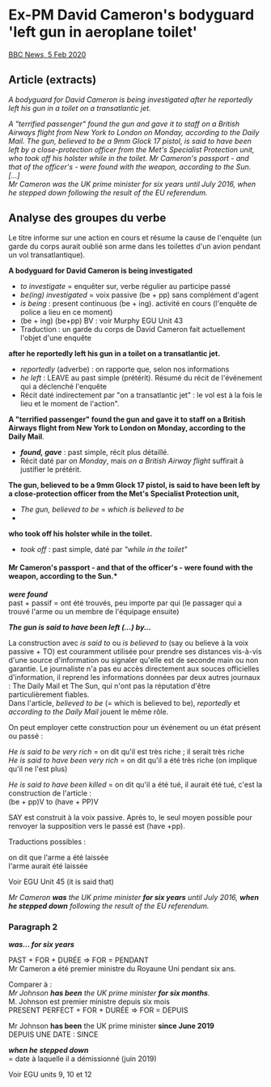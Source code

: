 # Ex-PM David Cameron's bodyguard 'left gun in aeroplane toilet'

[BBC News, 5 Feb 2020](https://www.bbc.com/news/uk-51383104)

## Article (extracts)

*A bodyguard for David Cameron is being investigated after he reportedly left his gun in a toilet on a transatlantic jet.*

*A "terrified passenger" found the gun and gave it to staff on a British Airways flight from New York to London on Monday, according to the Daily Mail. The gun, believed to be a 9mm Glock 17 pistol, is said to have been left by a close-protection officer from the Met's Specialist Protection unit, who took off his holster while in the toilet. Mr Cameron's passport - and that of the officer's - were found with the weapon, according to the Sun.  
[…]   
Mr Cameron was the UK prime minister for six years until July 2016, when he stepped down following the result of the EU referendum.*

## Analyse des groupes du verbe

Le titre informe sur une action en cours  et résume la cause de l'enquête (un garde du corps aurait oublié son arme dans les toilettes d'un avion pendant un vol transatlantique).

**A bodyguard for David Cameron is being investigated**

* *to investigate* =  enquêter sur, verbe régulier au participe passé
* *be(ing) investigated* =  voix passive (be + pp) sans complément d'agent 
* *is being* : present continuous (be + ing). activité en cours (l'enquête de police a lieu en ce moment)
* (be + ing) (be+pp) BV : voir Murphy EGU Unit 43
* Traduction : un garde du corps de David Cameron fait actuellement l'objet d'une enquête

**after he reportedly left his gun in a toilet on a transatlantic jet.**

* *reportedly* (adverbe) : on rapporte que, selon nos informations
* *he left* : LEAVE au past simple (prétérit). Résumé du récit de l'événement qui a déclenché l'enquête 
* Récit daté indirectement par "on a transatlantic jet" : le vol est à la fois le lieu et le moment de l'action".

**A "terrified passenger" found the gun and gave it to staff on a British Airways flight from New York to London on Monday, according to the Daily Mail**.

* ***found, gave***  : past simple, récit plus détaillé.
* Récit daté par *on Monday*, mais *on a British Airway flight* suffirait à justifier le prétérit.

**The gun, believed to be a 9mm Glock 17 pistol, is said to have been left by a close-protection officer from the Met's Specialist Protection unit,**

* *The gun, believed to be* = *which is believed to be*
* 

**who took off his holster while in the toilet.**

* *took off* : past simple, daté par *"while in the toilet"*

#### Mr Cameron's passport - and that of the officer's - **were found** with the weapon, according to the Sun.*

***were found***   
past + passif = ont été trouvés, peu importe par qui (le passager qui a trouvé l'arme ou un membre de l'équipage ensuite)



***The gun is said to have been left (…) by...***  

La construction avec *is said to* ou *is believed to* (say ou believe à la voix passive + TO) est couramment utilisée pour prendre ses distances vis-à-vis d'une source d'information ou signaler qu'elle est de seconde main ou non garantie. Le journaliste n'a pas eu accès directement aux souces officielles d'information, il reprend les informations données par deux autres journaux : The Daily Mail et The Sun, qui n'ont pas la réputation d'être particulièrement fiables.  
Dans l'article, *believed to be*  (= which is believed to be), *reportedly* et *according to the Daily Mail* jouent le même rôle. 

On peut employer cette construction pour un événement ou un état présent ou passé :

*He is said to be very rich* = on dit qu'il est très riche ; il serait très riche  
*He is said to have been very rich* = on dit qu'il a été très riche (on implique qu'il ne l'est plus)  

*He is said to have been killed* = on dit qu'il a été tué, il aurait été tué, c'est la construction de l'article :   
(be + pp)V to (have + PP)V  

SAY est construit à la voix passive. Après to, le seul moyen possible pour renvoyer la supposition vers le passé est (have +pp).

Traductions possibles :   

on dit que l'arme a été laissée  
l'arme aurait été laissée  

Voir EGU Unit 45 (it is said that)

*Mr Cameron **was** the UK prime minister **for six years** until July 2016, **when he stepped down** following the result of the EU referendum.*

### Paragraph 2

***was… for six years***

PAST + FOR + DURÉE => FOR = PENDANT  
Mr Cameron a été premier ministre du Royaune Uni pendant six ans.

Comparer à :  
*Mr Johnson **has been** the UK prime minister **for six months**.*  
M. Johnson est premier ministre depuis six mois  
PRESENT PERFECT + FOR + DURÉE => FOR = DEPUIS

Mr Johnson **has been** the UK prime minister **since June 2019**  
DEPUIS UNE DATE : SINCE

***when he stepped down***   
= date à laquelle il a démissionné (juin 2019)

Voir EGU units 9, 10 et 12